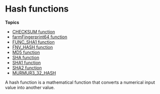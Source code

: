 # Hash functions<a name="hash-functions"></a>

**Topics**
+ [CHECKSUM function](r_CHECKSUM.md)
+ [farmFingerprint64 function](r_FARMFINGERPRINT64.md)
+ [FUNC\_SHA1 function](FUNC_SHA1.md)
+ [FNV\_HASH function](r_FNV_HASH.md)
+ [MD5 function](r_MD5.md)
+ [SHA function](SHA.md)
+ [SHA1 function](SHA1.md)
+ [SHA2 function](SHA2.md)
+ [MURMUR3\_32\_HASH](MURMUR3_32_HASH.md)

A hash function is a mathematical function that converts a numerical input value into another value\.